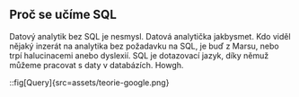 ## Proč se učíme SQL

Datový analytik bez SQL je nesmysl. Datová analytička jakbysmet. Kdo viděl nějaký inzerát na analytika bez požadavku na SQL, je buď z Marsu, nebo trpí halucinacemi anebo dyslexií. SQL je dotazovací jazyk, díky němuž můžeme pracovat s daty v databázích. Howgh.

::fig[Query]{src=assets/teorie-google.png}
